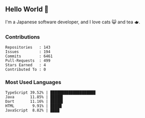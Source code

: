 ## Hello World 👋

I'm a Japanese software developer, and I love cats 😺 and tea 🫖.

### Contributions

    Repositories   : 143
    Issues         : 194
    Commits        : 6461
    Pull-Requests  : 499
    Stars Earned   : 4
    Contributed To : 0

### Most Used Languages

    TypeScript 39.52% | ████████████████████
    Java       11.85% | █████▌
    Dart       11.16% | █████▌
    HTML        9.91% | █████
    JavaScript  8.82% | ████

